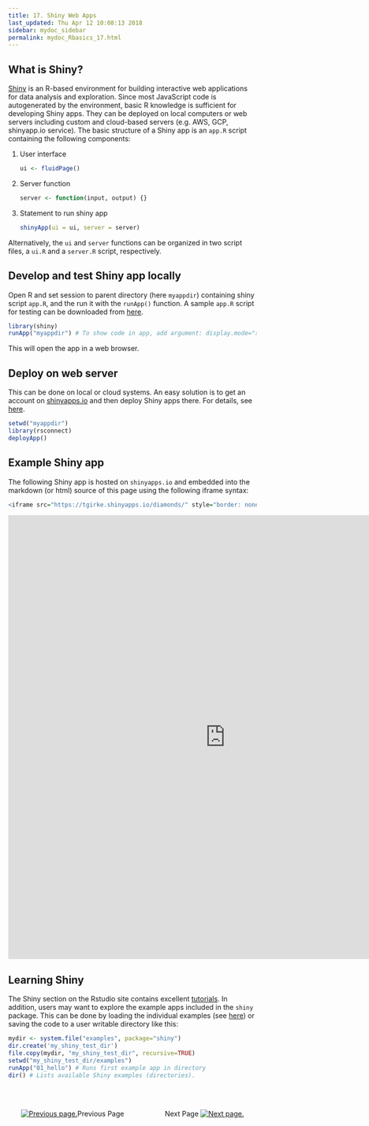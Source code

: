 ```yaml
---
title: 17. Shiny Web Apps
last_updated: Thu Apr 12 10:08:13 2018
sidebar: mydoc_sidebar
permalink: mydoc_Rbasics_17.html
---
```


## What is Shiny?

[Shiny](https://shiny.rstudio.com/tutorial/lesson1/) is an R-based environment for building interactive web applications for
data analysis and exploration. Since most JavaScript code is autogenerated by
the environment, basic R knowledge is sufficient for developing Shiny apps. 
They can be deployed on local computers or web servers including custom and cloud-based servers (e.g.
AWS, GCP, shinyapp.io service). The basic structure of a Shiny app is an
`app.R` script containing the following components:

1. User interface
    
    ```r
    ui <- fluidPage()
    ```

2. Server function
    
    ```r
    server <- function(input, output) {}
    ```
3. Statement to run shiny app
    
    ```r
    shinyApp(ui = ui, server = server)
    ```

Alternatively, the `ui` and `server` functions can be organized in two script files, a `ui.R` and a `server.R` script, respectively. 

## Develop and test Shiny app locally

Open R and set session to parent directory (here `myappdir`) containing shiny script `app.R`, and the
run it with the `runApp()` function. A sample `app.R` script for testing can be downloaded from [here](https://raw.githubusercontent.com/tgirke/GEN242/gh-pages/_vignettes/07_Rbasics/shinyapp/app.R).


```r
library(shiny)
runApp("myappdir") # To show code in app, add argument: display.mode="showcase" 
```
This will open the app in a web browser.

## Deploy on web server

This can be done on local or cloud systems. An easy solution is to get an account on [shinyapps.io](http://www.shinyapps.io/)
and then deploy Shiny apps there. For details, see [here](https://shiny.rstudio.com/deploy/).


```r
setwd("myappdir")
library(rsconnect)
deployApp()
```

## Example Shiny app

The following Shiny app is hosted on `shinyapps.io` and embedded into the markdown (or html) source of this page
using the following iframe syntax:


```r
<iframe src="https://tgirke.shinyapps.io/diamonds/" style="border: none; width: 880px; height: 900px"></iframe>
```

<iframe src="https://tgirke.shinyapps.io/diamonds/" style="border: none; width: 880px; height: 900px"></iframe>


## Learning Shiny

The Shiny section on the Rstudio site contains excellent [tutorials](https://shiny.rstudio.com/tutorial/lesson1/).
In addition, users may want to explore the example apps included in the `shiny` package. This can be
done by loading the individual examples (see [here](https://shiny.rstudio.com/tutorial/lesson1/)) or saving
the code to a user writable directory like this:


```r
mydir <- system.file("examples", package="shiny")
dir.create('my_shiny_test_dir')
file.copy(mydir, "my_shiny_test_dir", recursive=TRUE)
setwd("my_shiny_test_dir/examples")
runApp("01_hello") # Runs first example app in directory 
dir() # Lists available Shiny examples (directories). 
```

<br><br><center><a href="mydoc_Rbasics_16.html"><img src="images/left_arrow.png" alt="Previous page."></a>Previous Page &nbsp; &nbsp; &nbsp; &nbsp; &nbsp; &nbsp; &nbsp; &nbsp; &nbsp; &nbsp; Next Page
<a href="mydoc_Rbasics_18.html"><img src="images/right_arrow.png" alt="Next page."></a></center>
